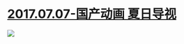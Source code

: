 # [2017.07.07-国产动画 夏日导视](http://www.bilibili.com/blackboard/topic/activity-SklzzSXNb.html)
![](https://bilicover2017.github.io/2017.07.07.jpg)